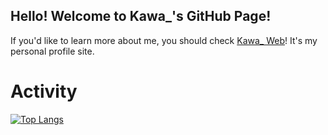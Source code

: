 ## Hello! Welcome to Kawa_'s GitHub Page!
If you'd like to learn more about me, you should check [Kawa_ Web](https://kawa0x5f.com)!
It's my personal profile site.

# Activity
[![Top Langs](https://github-readme-stats.vercel.app/api/top-langs/?username=Kawa0x5F&layout=compact
)](https://github.com/anuraghazra/github-readme-stats)

